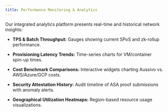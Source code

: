 ```yaml
---
title: Performance Monitoring & Analytics
---
```


Our integrated analytics platform presents real-time and historical network insights:

- **TPS & Batch Throughput:** Gauges showing current SPoS and zk-rollup performance.

- **Provisioning Latency Trends:** Time-series charts for VM/container spin-up times.

- **Cost Benchmark Comparisons:** Interactive widgets charting Aussivo vs. AWS/Azure/GCP costs.

- **Security Attestation History:** Audit timeline of ASA proof submissions with anomaly alerts.

- **Geographical Utilization Heatmaps:** Region-based resource usage visualizations.
